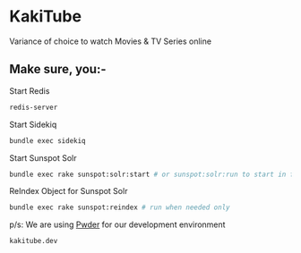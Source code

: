 # KakiTube

Variance of choice to watch Movies & TV Series online

## Make sure, you:-

Start Redis

```bash
redis-server
```

Start Sidekiq

```bash
bundle exec sidekiq
```

Start Sunspot Solr

```bash
bundle exec rake sunspot:solr:start # or sunspot:solr:run to start in foreground
```

ReIndex Object for Sunspot Solr

```bash
bundle exec rake sunspot:reindex # run when needed only
```

p/s: We are using [Pwder](pow.cx/manual.html) for our development environment

```bash
kakitube.dev
```